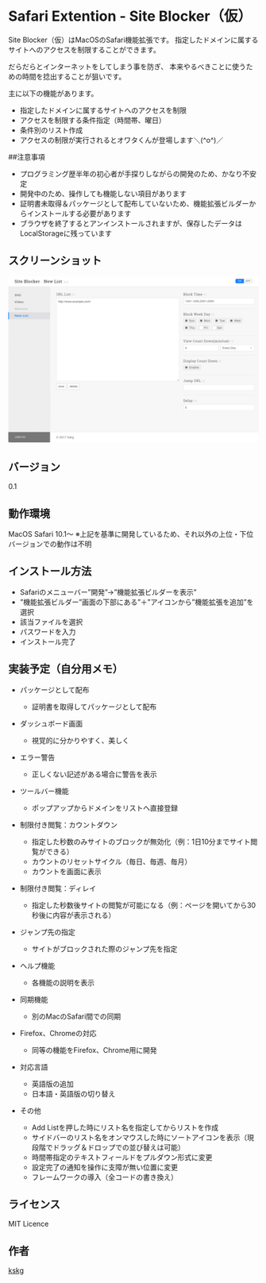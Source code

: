# Safari Extention - Site Blocker（仮）

Site Blocker（仮）はMacOSのSafari機能拡張です。
指定したドメインに属するサイトへのアクセスを制限することができます。

だらだらとインターネットをしてしまう事を防ぎ、
本来やるべきことに使うための時間を捻出することが狙いです。

主に以下の機能があります。

- 指定したドメインに属するサイトへのアクセスを制限
- アクセスを制限する条件指定（時間帯、曜日）
- 条件別のリスト作成
- アクセスの制限が実行されるとオワタくんが登場します＼(^o^)／


##注意事項
- プログラミング歴半年の初心者が手探りしながらの開発のため、かなり不安定
- 開発中のため、操作しても機能しない項目があります
- 証明書未取得＆パッケージとして配布していないため、機能拡張ビルダーからインストールする必要があります
- ブラウザを終了するとアンインストールされますが、保存したデータはLocalStorageに残っています


## スクリーンショット
![Capture](https://raw.githubusercontent.com/kskg/SiteBlocker/master/capture.png)


## バージョン
0.1


## 動作環境
MacOS Safari 10.1〜
※上記を基準に開発しているため、それ以外の上位・下位バージョンでの動作は不明


## インストール方法
  - Safariのメニューバー”開発”→”機能拡張ビルダーを表示”
  - ”機能拡張ビルダー”画面の下部にある”＋”アイコンから”機能拡張を追加”を選択
  - 該当ファイルを選択
  - パスワードを入力
  - インストール完了


## 実装予定（自分用メモ）
- パッケージとして配布
  - 証明書を取得してパッケージとして配布

- ダッシュボード画面
  - 視覚的に分かりやすく、美しく

- エラー警告
  - 正しくない記述がある場合に警告を表示

- ツールバー機能
  - ポップアップからドメインをリストへ直接登録

- 制限付き閲覧：カウントダウン
  - 指定した秒数のみサイトのブロックが無効化（例：1日10分までサイト閲覧ができる）
  - カウントのリセットサイクル（毎日、毎週、毎月）
  - カウントを画面に表示

- 制限付き閲覧：ディレイ
  - 指定した秒数後サイトの閲覧が可能になる（例：ページを開いてから30秒後に内容が表示される）

- ジャンプ先の指定
  - サイトがブロックされた際のジャンプ先を指定

- ヘルプ機能
  - 各機能の説明を表示

- 同期機能
  - 別のMacのSafari間での同期

- Firefox、Chromeの対応
  - 同等の機能をFirefox、Chrome用に開発

- 対応言語
  - 英語版の追加
  - 日本語・英語版の切り替え

- その他
  - Add Listを押した時にリスト名を指定してからリストを作成
  - サイドバーのリスト名をオンマウスした時にソートアイコンを表示（現段階でドラッグ＆ドロップでの並び替えは可能）
  - 時間帯指定のテキストフィールドをプルダウン形式に変更
  - 設定完了の通知を操作に支障が無い位置に変更
  - フレームワークの導入（全コードの書き換え）


## ライセンス
MIT Licence


## 作者
[kskg](https://github.com/kskg)